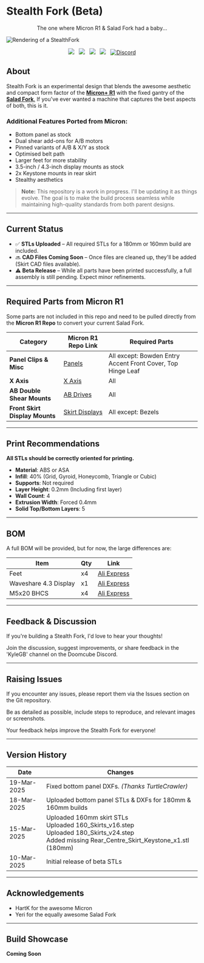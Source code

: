 # Stealth Fork (Beta)  

<p align="center">
The one where Micron R1 & Salad Fork had a baby...
</p>

![Rendering of a StealthFork](./Images/StealthFork.png)

<p align="center">
  <a aria-label="Stars" href="https://github.com/PrintersForAnts/StealthFork/stargazers">
    <img src="https://img.shields.io/github/stars/PrintersForAnts/StealthFork?style=for-the-badge&logo=github&logoColor=%23FFFF00&labelColor=%2363666a&color=%23FFFF00"></a> &nbsp;
    
  <a aria-label="Forks" href="https://github.com/PrintersForAnts/StealthFork/network/members">
    <img src="https://img.shields.io/github/forks/PrintersForAnts/StealthFork?style=for-the-badge&logo=github&logoColor=%23FFFF00&labelColor=%2363666a&color=%23FFFF00"></a> &nbsp;
    
  <a aria-label="License" href="https://github.com/PrintersForAnts/StealthFork/blob/main/LICENSE">
    <img src="https://img.shields.io/github/license/PrintersForAnts/StealthFork?style=for-the-badge&logo=opensourcehardware&logoColor=%23FFFF00&labelColor=%2363666a&color=%23FFFF00"></a> &nbsp;
    
  <a aria-label="Commits" href="https://github.com/PrintersForAnts/StealthFork/commits/main">
    <img src="https://img.shields.io/github/commit-activity/y/PrintersForAnts/StealthFork?style=for-the-badge&logo=github&logoColor=%23FFFF00&labelColor=%2363666a&color=%23FFFF00"></a> &nbsp;
    
  <a aria-label="Discord" href="https://discord.gg/doomcube">
    <img alt="Discord" src="https://img.shields.io/discord/825469421346226226?style=for-the-badge&logo=discord&logoColor=%23FFFF00&label=Discord&labelColor=%2363666a&color=%23FFFF00"></a>
</p>

## About  

Stealth Fork is an experimental design that blends the awesome aesthetic and compact form factor of the [**Micron+ R1**](https://github.com/PrintersForAnts/Micron/tree/main/R1_Beta) with the fixed gantry of the [**Salad Fork**.](https://github.com/PrintersForAnts/Salad_Fork) If you've ever wanted a machine that captures the best aspects of both, this is it.  

### Additional Features Ported from Micron:
- Bottom panel as stock
- Dual shear add-ons for A/B motors
- Pinned variants of A/B & X/Y as stock
- Optimised belt path
- Larger feet for more stability
- 3.5-inch / 4.3-inch display mounts as stock
- 2x Keystone mounts in rear skirt
- Stealthy aesthetics

> **Note:** This repository is a work in progress. I'll be updating it as things evolve. The goal is to make the build process seamless while maintaining high-quality standards from both parent designs.  

---

## Current Status  

- ✅ **STLs Uploaded** – All required STLs for a 180mm or 160mm build are included.
- 🔜 **CAD Files Coming Soon** – Once files are cleaned up, they'll be added (Skirt CAD files available).
- ⚠️ **Beta Release** – While all parts have been printed successfully, a full assembly is still pending. Expect minor refinements.

---

## Required Parts from Micron R1

Some parts are not included in this repo and need to be pulled directly from the **Micron R1 Repo** to convert your current Salad Fork.

| **Category** | **Micron R1 Repo Link** | **Required Parts** |
|-------------|-----------------|-----------------|
| **Panel Clips & Misc** | [Panels](https://github.com/PrintersForAnts/Micron/tree/main/R1_Beta/STLs/Panels) | All except: Bowden Entry Accent Front Cover, Top Hinge Leaf |
| **X Axis** | [X Axis](https://github.com/PrintersForAnts/Micron/tree/main/R1_Beta/STLs/Gantry/X_Axis) | All |
| **AB Double Shear Mounts** | [AB Drives](https://github.com/PrintersForAnts/Micron/tree/main/R1_Beta/STLs/Gantry/AB_Drives/double_shear_mounts) | All |
| **Front Skirt Display Mounts** | [Skirt Displays](https://github.com/PrintersForAnts/Micron/tree/main/R1_Beta/STLs/Skirts/Displays) | All except: Bezels |

---

## Print Recommendations

**All STLs should be correctly oriented for printing.**

- **Material**: ABS or ASA
- **Infill**: 40% (Grid, Gyroid, Honeycomb, Triangle or Cubic)
- **Supports**: Not required
- **Layer Height**: 0.2mm (Including first layer)
- **Wall Count**: 4
- **Extrusion Width**: Forced 0.4mm
- **Solid Top/Bottom Layers**: 5

---

## BOM

A full BOM will be provided, but for now, the large differences are:

|**Item**|**Qty**|**Link**
|------|------|------|
|Feet|x4|[Ali Express](https://s.click.aliexpress.com/e/_EJ0t67E)
|Waveshare 4.3 Display|x1|[Ali Express](https://s.click.aliexpress.com/e/_EGOmTWc)
|M5x20 BHCS|x4|[Ali Express](https://s.click.aliexpress.com/e/_ExQz6rS)

---

## Feedback & Discussion  

If you're building a Stealth Fork, I'd love to hear your thoughts! 

Join the discussion, suggest improvements, or share feedback in the 'KyleGB' channel on the Doomcube Discord.  

---

## Raising Issues
If you encounter any issues, please report them via the Issues section on the Git repository. 

Be as detailed as possible, include steps to reproduce, and relevant images or screenshots. 

Your feedback helps improve the Stealth Fork for everyone!

---

## Version History

| Date         | Changes                                                    |
|--------------|------------------------------------------------------------|
| 19-Mar-2025  | Fixed bottom panel DXFs. *(Thanks TurtleCrawler)*          |
| 18-Mar-2025  | Uploaded bottom panel STLs & DXFs for 180mm & 160mm builds |
| 15-Mar-2025  | Uploaded 160mm skirt STLs<br>Uploaded 160_Skirts_v16.step<br>Uploaded 180_Skirts_v24.step<br>Added missing Rear_Centre_Skirt_Keystone_x1.stl (180mm) |
| 10-Mar-2025  | Initial release of beta STLs                               |

---

## Acknowledgements

- HartK for the awesome Micron
- Yeri for the equally awesome Salad Fork

---

## Build Showcase

**Coming Soon**
